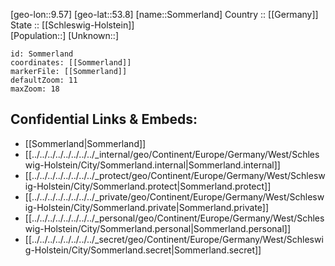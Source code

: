﻿---
location: [53.8,9.57] 
mapzoom: [7,12] 
mapmarker: city 
type: City
tags:
- geo/City


SpocWebEntityId: 34365
isDeleted: false
confidential: public

---
[geo-lon::9.57] 
[geo-lat::53.8] 
[name::Sommerland] 
Country :: [[Germany]]  
State :: [[Schleswig-Holstein]]  
[Population::] 
[Unknown::] 


```leaflet
id: Sommerland
coordinates: [[Sommerland]] 
markerFile: [[Sommerland]] 
defaultZoom: 11 
maxZoom: 18
```


## Confidential Links & Embeds: 
- [[Sommerland|Sommerland]]  
- [[../../../../../../../../_internal/geo/Continent/Europe/Germany/West/Schleswig-Holstein/City/Sommerland.internal|Sommerland.internal]] 
- [[../../../../../../../../_protect/geo/Continent/Europe/Germany/West/Schleswig-Holstein/City/Sommerland.protect|Sommerland.protect]] 
- [[../../../../../../../../_private/geo/Continent/Europe/Germany/West/Schleswig-Holstein/City/Sommerland.private|Sommerland.private]] 
- [[../../../../../../../../_personal/geo/Continent/Europe/Germany/West/Schleswig-Holstein/City/Sommerland.personal|Sommerland.personal]] 
- [[../../../../../../../../_secret/geo/Continent/Europe/Germany/West/Schleswig-Holstein/City/Sommerland.secret|Sommerland.secret]] 
